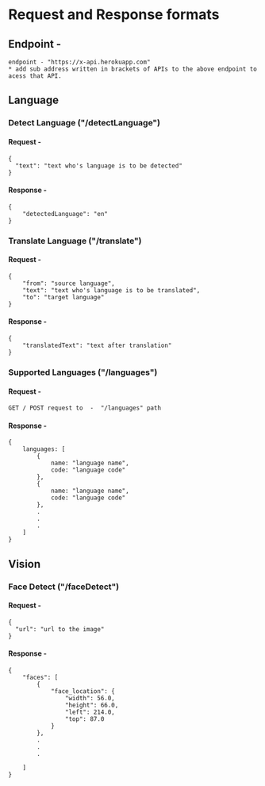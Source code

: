 # Request and Response formats

## Endpoint -
```
endpoint - "https://x-api.herokuapp.com"
* add sub address written in brackets of APIs to the above endpoint to acess that API.
```

## Language


### Detect Language ("/detectLanguage")

#### Request - 
```
{
  "text": "text who's language is to be detected"
}
```
#### Response - 
```
{
    "detectedLanguage": "en"
}
```

### Translate Language ("/translate")

#### Request - 
```
{
    "from": "source language",
    "text": "text who's language is to be translated",
    "to": "target language"
}
```
#### Response - 
```
{
    "translatedText": "text after translation"
}
```

### Supported Languages ("/languages")

#### Request - 
```
GET / POST request to  -  "/languages" path
```
#### Response - 
```
{
    languages: [
        {
            name: "language name",
            code: "language code"
        },
        {
            name: "language name",
            code: "language code"
        },
        .
        .
        .
    ]
}
```

## Vision


### Face Detect ("/faceDetect")

#### Request - 
```
{
  "url": "url to the image"
}
```
#### Response - 
```
{
    "faces": [
        {
            "face_location": {
                "width": 56.0,
                "height": 66.0,
                "left": 214.0,
                "top": 87.0
            }
        },
        .
        .
        .
        
    ]
}
```